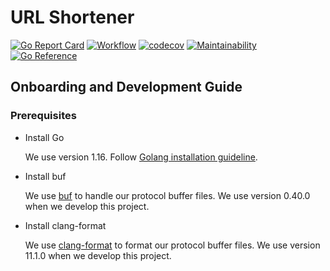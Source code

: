 # URL Shortener

[![Go Report Card](https://goreportcard.com/badge/github.com/indrasaputra/url-shortener)](https://goreportcard.com/report/github.com/indrasaputra/url-shortener)
[![Workflow](https://github.com/indrasaputra/url-shortener/workflows/Test/badge.svg)](https://github.com/indrasaputra/url-shortener/actions)
[![codecov](https://codecov.io/gh/indrasaputra/url-shortener/branch/main/graph/badge.svg?token=VI4V05KUEO)](https://codecov.io/gh/indrasaputra/url-shortener)
[![Maintainability](https://api.codeclimate.com/v1/badges/e28a29089f4c66303cb0/maintainability)](https://codeclimate.com/github/indrasaputra/url-shortener/maintainability)
[![Go Reference](https://pkg.go.dev/badge/github.com/indrasaputra/url-shortener.svg)](https://pkg.go.dev/github.com/indrasaputra/url-shortener)

## Onboarding and Development Guide

### Prerequisites

- Install Go

    We use version 1.16. Follow [Golang installation guideline](https://golang.org/doc/install).

- Install buf

    We use [buf](https://docs.buf.build/installation) to handle our protocol buffer files.
    We use version 0.40.0 when we develop this project.

- Install clang-format

    We use [clang-format](https://clang.llvm.org/docs/ClangFormat.html) to format our protocol buffer files.
    We use version 11.1.0 when we develop this project.